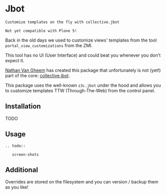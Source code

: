 # Jbot

```{topic} collective.jbot
Customize templates on the fly with collective.jbot
```

```{note}
Not yet compatible with Plone 5!
```

Back in the old days we used to customize views' templates from the tool `portal_view_customizations` from the ZMI.

This tool has no UI (User Interface) and could beat you whenever you don't expect it.

[Nathan Van Gheem](https://twitter.com/vangheezy) has created this package that unfortunately is not (yet!) part of the core: [collective.jbot](https://github.com/collective/collective.jbot).

This package uses the well-known `z3c.jbot` under the hood and allows you to customize templates TTW (Through-The-Web) from the control panel.

## Installation

TODO

## Usage

```{eval-rst}
.. todo::

   screen-shots
```

## Additional

Overrides are stored on the filesystem and you can version / backup them as you like!
